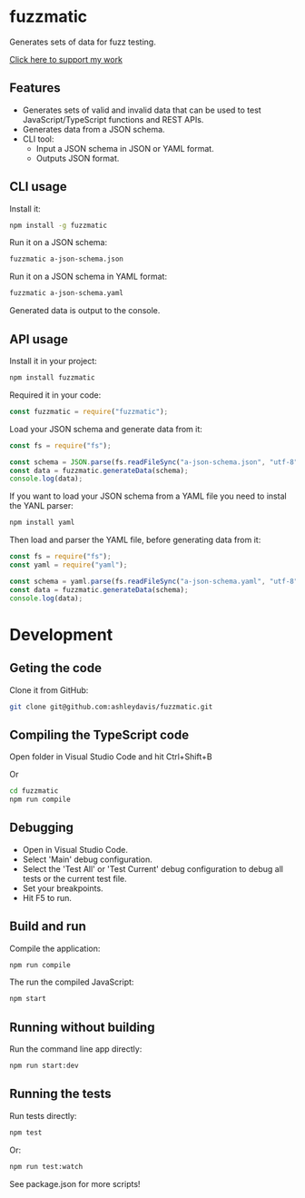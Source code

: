 # fuzzmatic

Generates sets of data for fuzz testing.

[Click here to support my work](https://www.codecapers.com.au/about#support-my-work)

## Features

- Generates sets of valid and invalid data that can be used to test JavaScript/TypeScript functions and REST APIs.
- Generates data from a JSON schema.
- CLI tool:
    - Input a JSON schema in JSON or YAML format.
    - Outputs JSON format.

## CLI usage

Install it:

```bash
npm install -g fuzzmatic
```

Run it on a JSON schema:

```bash
fuzzmatic a-json-schema.json
```
Run it on a JSON schema in YAML format:

```bash
fuzzmatic a-json-schema.yaml
```

Generated data is output to the console.

## API usage

Install it in your project:

```bash
npm install fuzzmatic
```

Required it in your code:

```javascript
const fuzzmatic = require("fuzzmatic");
```

Load your JSON schema and generate data from it:

```javascript
const fs = require("fs");

const schema = JSON.parse(fs.readFileSync("a-json-schema.json", "utf-8"));
const data = fuzzmatic.generateData(schema);
console.log(data);
```

If you want to load your JSON schema from a YAML file you need to instal the YANL parser:

```bash
npm install yaml
```

Then load and parser the YAML file, before generating data from it:

```javascript
const fs = require("fs");
const yaml = require("yaml");

const schema = yaml.parse(fs.readFileSync("a-json-schema.yaml", "utf-8"));
const data = fuzzmatic.generateData(schema);
console.log(data);
```

# Development

## Geting the code

Clone it from GitHub:

```bash
git clone git@github.com:ashleydavis/fuzzmatic.git
```

## Compiling the TypeScript code

Open folder in Visual Studio Code and hit Ctrl+Shift+B

Or

```bash
cd fuzzmatic
npm run compile
```

## Debugging

- Open in Visual Studio Code.
- Select 'Main' debug configuration.
- Select the 'Test All' or 'Test Current' debug configuration to debug all tests or the current test file.
- Set your breakpoints.
- Hit F5 to run.

## Build and run

Compile the application:

```bash
npm run compile
```

The run the compiled JavaScript:

```bash
npm start
```

## Running without building

Run the command line app directly:

```bash
npm run start:dev
```

## Running the tests

Run tests directly:

```bash
npm test
```

Or:

```bash
npm run test:watch
```

See package.json for more scripts!

